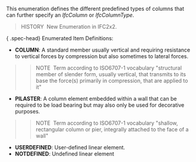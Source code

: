 This enumeration defines the different predefined types of columns that can further specify an _IfcColumn_ or _IfcColumnType_.

> HISTORY&nbsp; New Enumeration in IFC2x2.

{ .spec-head}
Enumerated Item Definitions:

* **COLUMN**: A standard member usually vertical and requiring resistance to vertical forces by compression but also sometimes to lateral forces. 
>> NOTE&nbsp; Term according to ISO6707-1 vocabulary "structural member of slender form, usually vertical, that transmits to its base the force(s) primarily in compression, that are applied to it" 
* **PILASTER**: A column element embedded within a wall that can be required to be load bearing but may also only be used for decorative purposes. 
>> NOTE&nbsp; Term according to ISO6707-1 vocabulary "shallow, rectangular column or pier, integrally attached to the face of a wall" 
* **USERDEFINED**: User-defined linear element.
* **NOTDEFINED**: Undefined linear element